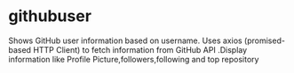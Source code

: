 # githubuser
Shows GitHub user information based on username.
Uses axios (promised-based HTTP Client) to fetch information from GitHub API .Display information like Profile Picture,followers,following and top repository
